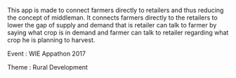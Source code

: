 This app is made to connect farmers directly to retailers and thus reducing the concept of middleman. It connects farmers directly to the retailers to lower the gap of supply and demand that is retailer can talk to farmer by saying what crop is in demand and farmer can talk to retailer regarding what crop he is planning to harvest.

Event : WIE Appathon 2017

Theme : Rural Development
